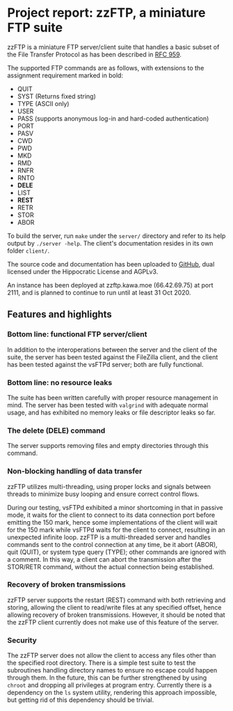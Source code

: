 # Project report: zzFTP, a miniature FTP suite

zzFTP is a miniature FTP server/client suite that handles a basic subset
of the File Transfer Protocol as has been described in
[RFC 959](http://www.ietf.org/rfc/rfc959.txt).

The supported FTP commands are as follows, with extensions to the
assignment requirement marked in bold:
- QUIT
- SYST (Returns fixed string)
- TYPE (ASCII only)
- USER
- PASS (supports anonymous log-in and hard-coded authentication)
- PORT
- PASV
- CWD
- PWD
- MKD
- RMD
- RNFR
- RNTO
- **DELE**
- LIST
- **REST**
- RETR
- STOR
- ABOR

To build the server, run `make` under the `server/` directory and refer
to its help output by `./server -help`. The client's documentation
resides in its own folder `client/`.

The source code and documentation has been uploaded to
[GitHub](https://github.com/kawa-yoiko/zzFTP), dual licensed under the
Hippocratic License and AGPLv3.

An instance has been deployed at zzftp.kawa.moe (66.42.69.75) at port 2111,
and is planned to continue to run until at least 31 Oct 2020.

## Features and highlights

### Bottom line: functional FTP server/client

In addition to the interoperations between the server and the client of the
suite, the server has been tested against the FileZilla client, and the client
has been tested against the vsFTPd server; both are fully functional.

### Bottom line: no resource leaks

The suite has been written carefully with proper resource management in mind.
The server has been tested with `valgrind` with adequate normal usage, and
has exhibited no memory leaks or file descriptor leaks so far.

### The delete (DELE) command

The server supports removing files and empty directories through this command.

### Non-blocking handling of data transfer

zzFTP utilizes multi-threading, using proper locks and signals between
threads to minimize busy looping and ensure correct control flows.

During our testing, vsFTPd exhibited a minor shortcoming in that in passive
mode, it waits for the client to connect to its data connection port before
emitting the 150 mark, hence some implementations of the client will wait
for the 150 mark while vsFTPd waits for the client to connect, resulting in
an unexpected infinite loop. zzFTP is a multi-threaded server and handles
commands sent to the control connection at any time, be it abort (ABOR),
quit (QUIT), or system type query (TYPE); other commands are ignored with a
comment. In this way, a client can abort the transmission after the STOR/RETR
command, without the actual connection being established.

### Recovery of broken transmissions

zzFTP server supports the restart (REST) command with both retrieving and
storing, allowing the client to read/write files at any specified offset,
hence allowing recovery of broken transmissions. However, it should be noted
that the zzFTP client currently does not make use of this feature of the server.

### Security

The zzFTP server does not allow the client to access any files other than
the specified root directory. There is a simple test suite to test the
subroutines handling directory names to ensure no escape could happen through
them. In the future, this can be further strengthened by using `chroot` and
dropping all privileges at program entry. Currently there is a dependency
on the `ls` system utility, rendering this approach impossible, but getting
rid of this dependency should be trivial.
